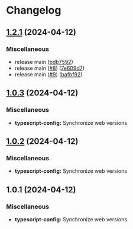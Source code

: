 # Changelog

## [1.2.1](https://github.com/cmmmli/monorepo-release-test/compare/typescript-config-v1.2.0...typescript-config-v1.2.1) (2024-04-12)


### Miscellaneous

* release main ([bdb7592](https://github.com/cmmmli/monorepo-release-test/commit/bdb759255793e50641791432ec253a31430ca14a))
* release main ([#8](https://github.com/cmmmli/monorepo-release-test/issues/8)) ([7e609d7](https://github.com/cmmmli/monorepo-release-test/commit/7e609d7de16132abe8cd2e95eed2d640c388e88a))
* release main ([#9](https://github.com/cmmmli/monorepo-release-test/issues/9)) ([bafbf92](https://github.com/cmmmli/monorepo-release-test/commit/bafbf9234ec37abee498b1b48948678fa9553926))

## [1.0.3](https://github.com/cmmmli/monorepo-release-test/compare/typescript-config-v1.0.2...typescript-config-v1.0.3) (2024-04-12)


### Miscellaneous

* **typescript-config:** Synchronize web versions

## [1.0.2](https://github.com/cmmmli/monorepo-release-test/compare/typescript-config-v1.0.1...typescript-config-v1.0.2) (2024-04-12)


### Miscellaneous

* **typescript-config:** Synchronize web versions

## 1.0.1 (2024-04-12)


### Miscellaneous

* **typescript-config:** Synchronize web versions
